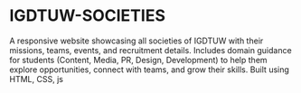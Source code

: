 # IGDTUW-SOCIETIES
A responsive website showcasing all societies of IGDTUW with their missions, teams, events, and recruitment details. Includes domain guidance for students (Content, Media, PR, Design, Development) to help them explore opportunities, connect with teams, and grow their skills. Built using HTML, CSS, js
